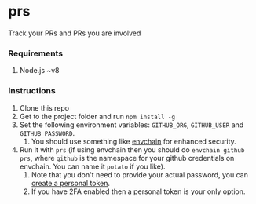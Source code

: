 # prs
Track your PRs and PRs you are involved

### Requirements
1. Node.js ~v8

### Instructions

1. Clone this repo
2. Get to the project folder and run `npm install -g`
3. Set the following environment variables: `GITHUB_ORG`, `GITHUB_USER` and `GITHUB_PASSWORD`. 
    1. You should use something like [envchain](https://github.com/sorah/envchain) for enhanced security.
4. Run it with `prs` (if using envchain then you should do `envchain github prs`, where `github` is the namespace for your github credentials on envchain. You can name it `potato` if you like). 
    1. Note that you don't need to provide your actual password, you can [create a personal token](https://github.com/settings/tokens). 
    2. If you have 2FA enabled then a personal token is your only option.
